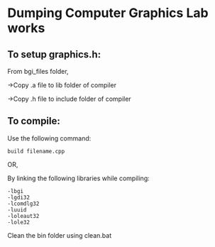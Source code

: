 # **Dumping Computer Graphics Lab works**

## **To setup graphics.h:**

From bgi_files folder,

->Copy .a file to lib folder of compiler

->Copy .h file to include folder of compiler

## **To compile:**

Use the following command:

```
build filename.cpp
```

OR,

By linking the following libraries while compiling:

```
-lbgi
-lgdi32
-lcomdlg32
-luuid
-loleaut32
-lole32
```

Clean the bin folder using clean.bat